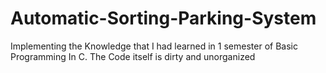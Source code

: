 # Automatic-Sorting-Parking-System
Implementing the Knowledge that I had learned in 1 semester of Basic Programming In C.
The Code itself is dirty and unorganized
